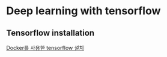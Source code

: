 # Deep learning with tensorflow

## Tensorflow installation
[Docker를 사용한 tensorflow 설치](documents/tensorflow_docker_install.md "tensorflow install")